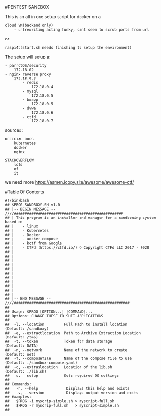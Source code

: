 #PENTEST SANDBOX

This is an all in one setup script for docker on a

    cloud VM(backend only)
        - urlrewriting acting funky, cant seem to scrub ports from url

or 

    raspi4b(start.sh needs finishing to setup the environment)

The setup will setup a:

    - parrotOS/security
        172.18.02
    - nginx reverse proxy 
        172.18.0.3
            - redis
                172.18.0.4
            - mysql
                172.18.0.5
            - bwapp
                172.18.0.5
            - dvwa
                172.18.0.6
            - ctfd
                172.18.0.7


sources :

    OFFICIAL DOCS
        kubernetes
        docker
        nginx

    STACKOVERFLOW
        lots
        of
        it
    
we need more https://asmen.icopy.site/awesome/awesome-ctf/

#Table Of Contents

    #!/bin/bash
    ## $PROG SANDBOXY.SH v1.0
    ## |-- BEGIN MESSAGE -- ////##################################################
    ## | This program is an installer and manager for a sandboxing system based on
    ## |    - linux
    ## |    - Kubernetes
    ## |    - Docker
    ## |    - Docker-compose
    ## |    - kctf from Google
    ## |    - CTFd (https://ctfd.io/) © Copyright CTFd LLC 2017 - 2020
    ## |    
    ## |    
    ## |    
    ## |    
    ## |    
    ## |    
    ## |    
    ## |    
    ## |    
    ## |    
    ## |    
    ## |-- END MESSAGE -- ////#####################################################
    ##
    ## Usage: $PROG [OPTION...] [COMMAND]...
    ## Options: CHANGE THESE TO SUIT APPLICATIONS
    ##
    ##  -l, --location         Full Path to install location       (Default: /sandboxy)
    ##  -e, --extractlocation  Path to Archive Extraction Location (Default: /tmp)
    ##  -t, --token            Token for data storage              (Default: DATA)
    ##  -n, --network          Name of the network to create       (Default: net)
    ##  -f, --composefile      Name of the compose file to use     (Default: ./sandbox-compose.yaml)
    ##  -c, --extraslocation   Location of the lib.sh              (Default: ./lib.sh)
    ##  -s, --setup            Sets required OS settings
    ##
    ## Commands:
    ##   -h, --help             Displays this help and exists
    ##   -v, --version          Displays output version and exits
    ## Examples:
    ##   $PROG -i myscrip-simple.sh > myscript-full.sh
    ##   $PROG -r myscrip-full.sh   > myscript-simple.sh
    ## 

